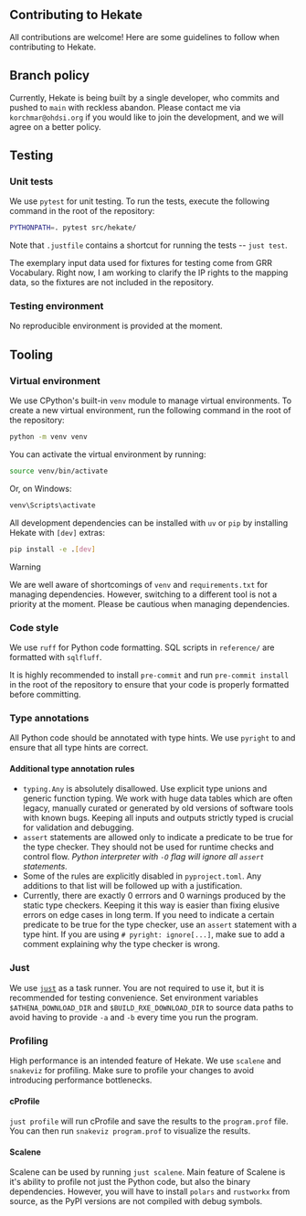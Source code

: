 ## Contributing to Hekate
All contributions are welcome! Here are some guidelines to follow when contributing to Hekate.

## Branch policy
Currently, Hekate is being built by a single developer, who commits and pushed to `main` with reckless abandon. Please
contact me via `korchmar@ohdsi.org` if you would like to join the development, and we will agree on a better policy.

## Testing

### Unit tests
We use `pytest` for unit testing. To run the tests, execute the following command in the root of the repository:
```bash
PYTHONPATH=. pytest src/hekate/
```

Note that `.justfile` contains a shortcut for running the tests -- `just test`.

The exemplary input data used for fixtures for testing come from GRR Vocabulary. Right now, I am working to clarify the
IP rights to the mapping data, so the fixtures are not included in the repository.

### Testing environment
No reproducible environment is provided at the moment.


## Tooling

### Virtual environment
We use CPython's built-in `venv` module to manage virtual environments. To create a new virtual environment, run the
following command in the root of the repository:
```bash
python -m venv venv
```

You can activate the virtual environment by running:
```bash
source venv/bin/activate
```
Or, on Windows:
```cmd
venv\Scripts\activate
```

All development dependencies can be installed with `uv` or `pip` by installing Hekate with `[dev]` extras:
```bash
pip install -e .[dev]
```

> [!WARNING]
> We are well aware of shortcomings of `venv` and `requirements.txt` for managing dependencies. However, switching to
> a different tool is not a priority at the moment. Please be cautious when managing dependencies.

### Code style
We use `ruff` for Python code formatting. SQL scripts in `reference/` are formatted with `sqlfluff`.

It is highly recommended to install `pre-commit` and run `pre-commit install` in the root of the repository to ensure
that your code is properly formatted before committing.

### Type annotations
All Python code should be annotated with type hints. We use `pyright` to and ensure that all type hints are correct.

#### Additional type annotation rules
- `typing.Any` is absolutely disallowed. Use explicit type unions and generic function typing. We work with huge data
  tables which are often legacy, manually curated or generated by old versions of software tools with known bugs.
  Keeping all inputs and outputs strictly typed is crucial for validation and debugging.
- `assert` statements are allowed only to indicate a predicate to be true for the type checker. They should not be used
  for runtime checks and control flow. *Python interpreter with `-O` flag will ignore all `assert` statements.*
- Some of the rules are explicitly disabled in `pyproject.toml`. Any additions to that list will be followed up with a
  justification.
- Currently, there are exactly 0 errrors and 0 warnings produced by the static type checkers. Keeping it this way is
  easier than fixing elusive errors on edge cases in long term. If you need to indicate a certain predicate to be true
  for the type checker, use an `assert` statement with a type hint. If you are using `# pyright: ignore[...]`,
  make sue to add a comment explaining why the type checker is wrong.

### Just
We use [`just`](https://github.com/casey/just) as a task runner. You are not required to use it, but it is recommended
for testing convenience. Set environment variables `$ATHENA_DOWNLOAD_DIR` and `$BUILD_RXE_DOWNLOAD_DIR` to source data
paths to avoid having to provide `-a` and `-b` every time you run the program.

### Profiling
High performance is an intended feature of Hekate. We use `scalene` and `snakeviz` for profiling. Make sure to profile
your changes to avoid introducing performance bottlenecks.

#### cProfile
`just profile` will run cProfile and save the results to the `program.prof` file. You can then run
`snakeviz program.prof` to visualize the results.

#### Scalene
Scalene can be used by running `just scalene`. Main feature of Scalene is it's ability to profile not just the Python
code, but also the binary dependencies. However, you will have to install `polars` and `rustworkx` from source, as the
PyPI versions are not compiled with debug symbols.
